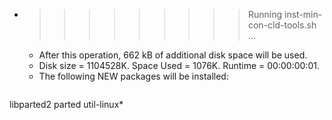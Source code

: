 * >>>>>>>>> Running inst-min-con-cld-tools.sh ...
  * After this operation, 662 kB of additional disk space will be used.
  * Disk size = 1104528K. Space Used = 1076K. Runtime = 00:00:00:01.
  * The following NEW packages will be installed:
  ```bash
libparted2 parted util-linux*
  ```
